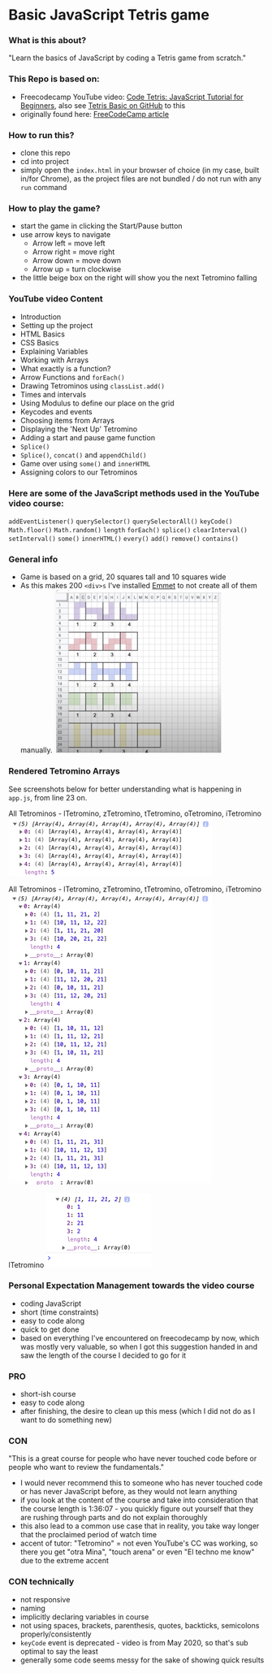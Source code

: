 # Basic JavaScript Tetris game

### What is this about?

"Learn the basics of JavaScript by coding a Tetris game from scratch."

### This Repo is based on:

- Freecodecamp YouTube video: [Code Tetris: JavaScript Tutorial for Beginners](https://www.youtube.com/watch?v=rAUn1Lom6dw), also see [Tetris Basic on GitHub](https://github.com/kubowania/Tetris-Basic) to this
- originally found here: [FreeCodeCamp article](https://www.freecodecamp.org/news/learn-javascript-by-creating-a-tetris-game/)

### How to run this?

- clone this repo
- cd into project
- simply open the `index.html` in your browser of choice (in my case, built in/for Chrome), as the project files are not bundled / do not run with any `run` command

### How to play the game?

- start the game in clicking the Start/Pause button
- use arrow keys to navigate
  - Arrow left = move left
  - Arrow right = move right
  - Arrow down = move down
  - Arrow up = turn clockwise
- the little beige box on the right will show you the next Tetromino falling

### YouTube video Content

- Introduction
- Setting up the project
- HTML Basics
- CSS Basics
- Explaining Variables
- Working with Arrays
- What exactly is a function?
- Arrow Functions and `forEach()`
- Drawing Tetrominos using `classList.add()`
- Times and intervals
- Using Modulus to define our place on the grid
- Keycodes and events
- Choosing items from Arrays
- Displaying the 'Next Up' Tetromino
- Adding a start and pause game function
- `Splice()`
- `Splice()`, `concat()` and `appendChild()`
- Game over using `some()` and `innerHTML`
- Assigning colors to our Tetrominos

### Here are some of the JavaScript methods used in the YouTube video course:

`addEventListener()`
`querySelector()`
`querySelectorAll()`
`keyCode()`
`Math.floor()`
`Math.random()`
`length`
`forEach()`
`splice()`
`clearInterval()`
`setInterval()`
`some()`
`innerHTML()`
`every()`
`add()`
`remove()`
`contains()`

### General info

- Game is based on a grid, 20 squares tall and 10 squares wide
- As this makes 200 `<div>s` I've installed [Emmet](https://plugins.jetbrains.com/plugin/7450-emmet-everywhere) to not create all of them manually.
  ![Scribble Tetrominos](screenshots/scribble-of-tetrominos.png)

### Rendered Tetromino Arrays

See screenshots below for better understanding what is happening in `app.js`, from line 23 on.

All Tetrominos - lTetromino, zTetromino, tTetromino, oTetromino, iTetromino
![All Tetrominos](screenshots/all-tetrominos-01.png)

All Tetrominos - lTetromino, zTetromino, tTetromino, oTetromino, iTetromino
![All Tetrominos](screenshots/all-tetrominos-02.png)

lTetromino
![The Tetrominos](screenshots/theTetrominos-00-02.png)

### Personal Expectation Management towards the video course

- coding JavaScript
- short (time constraints)
- easy to code along
- quick to get done
- based on everything I've encountered on freecodecamp by now, which was mostly very valuable, so when I got this suggestion handed in and saw the length of the course I decided to go for it

### PRO

- short-ish course
- easy to code along
- after finishing, the desire to clean up this mess (which I did not do as I want to do something new)

### CON

"This is a great course for people who have never touched code before or people who want to review the fundamentals."

- I would never recommend this to someone who has never touched code or has never JavaScript before, as they would not learn anything
- if you look at the content of the course and take into consideration that the course length is 1:36:07 - you quickly figure out yourself that they are rushing through parts and do not explain thoroughly
- this also lead to a common use case that in reality, you take way longer that the proclaimed period of watch time
- accent of tutor: "Tetromino" = not even YouTube's CC was working, so there you get "otra Mina", "touch arena" or even "El techno me know" due to the extreme accent

### CON technically

- not responsive
- naming
- implicitly declaring variables in course
- not using spaces, brackets, parenthesis, quotes, backticks, semicolons properly/consistently
- `keyCode` event is deprecated - video is from May 2020, so that's sub optimal to say the least
- generally some code seems messy for the sake of showing quick results
